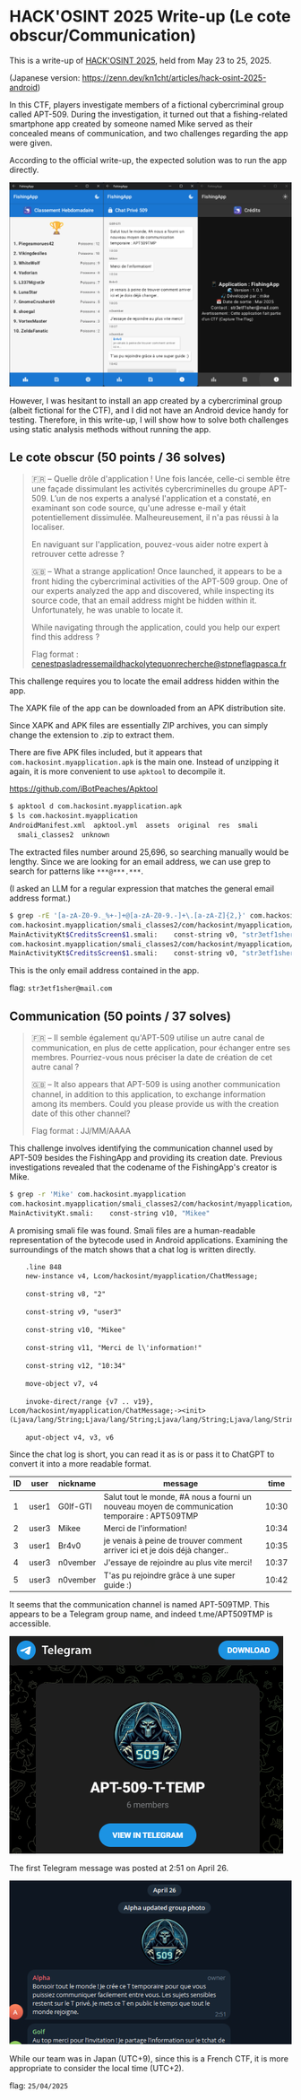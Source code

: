 # HACK'OSINT 2025 Write-up (Le cote obscur/Communication)

This is a write-up of [HACK'OSINT 2025](https://ctf.hackolyte.fr/), held from May 23 to 25, 2025.

(Japanese version: https://zenn.dev/kn1cht/articles/hack-osint-2025-android)

In this CTF, players investigate members of a fictional cybercriminal group called APT-509. During the investigation, it turned out that a fishing-related smartphone app created by someone named Mike served as their concealed means of communication, and two challenges regarding the app were given.

According to the official write-up, the expected solution was to run the app directly.

![](/images/hack-osint-2025-android/fishingapp.png)

However, I was hesitant to install an app created by a cybercriminal group (albeit fictional for the CTF), and I did not have an Android device handy for testing. Therefore, in this write-up, I will show how to solve both challenges using static analysis methods without running the app.

## Le cote obscur (50 points / 36 solves)
>🇫🇷 – Quelle drôle d'application ! Une fois lancée, celle-ci semble être une façade dissimulant les activités cybercriminelles du groupe APT-509. L’un de nos experts a analysé l'application et a constaté, en examinant son code source, qu'une adresse e-mail y était potentiellement dissimulée. Malheureusement, il n'a pas réussi à la localiser.
>
>En naviguant sur l'application, pouvez-vous aider notre expert à retrouver cette adresse ?
>
>🇬🇧 – What a strange application! Once launched, it appears to be a front hiding the cybercriminal activities of the APT-509 group. One of our experts analyzed the app and discovered, while inspecting its source code, that an email address might be hidden within it. Unfortunately, he was unable to locate it.
>
>While navigating through the application, could you help our expert find this address ?
>
>Flag format : cenestpasladressemaildhackolytequonrecherche@stpneflagpasca.fr

This challenge requires you to locate the email address hidden within the app.

The XAPK file of the app can be downloaded from an APK distribution site.

Since XAPK and APK files are essentially ZIP archives, you can simply change the extension to .zip to extract them.

There are five APK files included, but it appears that `com.hackosint.myapplication.apk` is the main one. Instead of unzipping it again, it is more convenient to use `apktool` to decompile it.

https://github.com/iBotPeaches/Apktool

```bash
$ apktool d com.hackosint.myapplication.apk
$ ls com.hackosint.myapplication
AndroidManifest.xml  apktool.yml  assets  original  res  smali
  smali_classes2  unknown
```

The extracted files number around 25,696, so searching manually would be lengthy. Since we are looking for an email address, we can use grep to search for patterns like `***@***.***`.

(I asked an LLM for a regular expression that matches the general email address format.)

```bash
$ grep -rE '[a-zA-Z0-9._%+-]+@[a-zA-Z0-9.-]+\.[a-zA-Z]{2,}' com.hackosint.myapplication
com.hackosint.myapplication/smali_classes2/com/hackosint/myapplication/
MainActivityKt$CreditsScreen$1.smali:    const-string v0, "str3etf1sher@mail.com"
com.hackosint.myapplication/smali_classes2/com/hackosint/myapplication/
MainActivityKt$CreditsScreen$1.smali:    const-string v0, "str3etf1sher@mail.com"
```

This is the only email address contained in the app.

flag: `str3etf1sher@mail.com`

## Communication (50 points / 37 solves)
>🇫🇷 – Il semble également qu'APT-509 utilise un autre canal de communication, en plus de cette application, pour échanger entre ses membres. Pourriez-vous nous préciser la date de création de cet autre canal ?
>
>🇬🇧 – It also appears that APT-509 is using another communication channel, in addition to this application, to exchange information among its members. Could you please provide us with the creation date of this other channel?
>
>Flag format : JJ/MM/AAAA

This challenge involves identifying the communication channel used by APT-509 besides the FishingApp and providing its creation date. 
Previous investigations revealed that the codename of the FishingApp's creator is Mike.

```bash
$ grep -r 'Mike' com.hackosint.myapplication
com.hackosint.myapplication/smali_classes2/com/hackosint/myapplication/
MainActivityKt.smali:    const-string v10, "Mikee"
```

A promising smali file was found. Smali files are a human-readable representation of the bytecode used in Android applications. Examining the surroundings of the match shows that a chat log is written directly.

```smali
    .line 848
    new-instance v4, Lcom/hackosint/myapplication/ChatMessage;

    const-string v8, "2"

    const-string v9, "user3"

    const-string v10, "Mikee"

    const-string v11, "Merci de l\'information!"

    const-string v12, "10:34"

    move-object v7, v4

    invoke-direct/range {v7 .. v19}, Lcom/hackosint/myapplication/ChatMessage;-><init>(Ljava/lang/String;Ljava/lang/String;Ljava/lang/String;Ljava/lang/String;Ljava/lang/String;ZZLjava/lang/String;Ljava/lang/String;Ljava/lang/String;ILkotlin/jvm/internal/DefaultConstructorMarker;)V

    aput-object v4, v3, v6
```

Since the chat log is short, you can read it as is or pass it to ChatGPT to convert it into a more readable format.

| ID | user  | nickname  | message                                                                                        | time  |
|----|-------|-----------|------------------------------------------------------------------------------------------------|-------|
| 1  | user1 | G0lf-GTI  | Salut tout le monde, #A nous a fourni un nouveau moyen de communication temporaire : APT509TMP | 10:30 |
| 2  | user3 | Mikee     | Merci de l'information!                                                                        | 10:34 |
| 3  | user1 | Br4v0     | je venais à peine de trouver comment arriver ici et je dois déjà changer..                     | 10:35 |
| 4  | user3 | n0vember  | J'essaye de rejoindre au plus vite merci!                                                      | 10:37 |
| 5  | user3 | n0vember  | T'as pu rejoindre grâce à une super guide :)                                                   | 10:42 |

It seems that the communication channel is named APT-509TMP. This appears to be a Telegram group name, and indeed t.me/APT509TMP is accessible.

![](/images/hack-osint-2025-android/apt509tmp.png)

The first Telegram message was posted at 2:51 on April 26.

![](/images/hack-osint-2025-android/telegram.png)

While our team was in Japan (UTC+9), since this is a French CTF, it is more appropriate to consider the local time (UTC+2).

flag: `25/04/2025`
